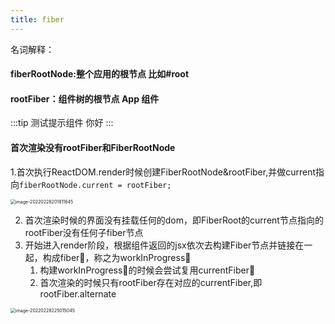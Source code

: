```yaml
---
title: fiber
---
```


名词解释：

#### fiberRootNode:整个应用的根节点 比如#root

#### rootFiber：组件树的根节点 App 组件


:::tip 测试提示组件
你好
:::



#### 首次渲染没有rootFiber和FiberRootNode

1.首次执行ReactDOM.render时候创建FiberRootNode&rootFiber,并做current指向`fiberRootNode.current = rootFiber;`

<img src="https://wuxiaohui-1254415986.cos.ap-nanjing.myqcloud.com/uPic/image-20220228201811645.png" alt="image-20220228201811645" style="zoom:50%;" />

2. 首次渲染时候的界面没有挂载任何的dom，即FiberRoot的current节点指向的rootFiber没有任何子fiber节点
3. 开始进入render阶段，根据组件返回的jsx依次去构建Fiber节点并链接在一起，构成fiber🌲，称之为workInProgress🌲
   1. 构建workInProgress🌲的时候会尝试复用currentFiber🌲
   2. 首次渲染的时候只有rootFiber存在对应的currentFiber,即rootFiber.alternate

<img src="https://wuxiaohui-1254415986.cos.ap-nanjing.myqcloud.com/uPic/image-20220228225015045.png" alt="image-20220228225015045" style="zoom: 50%;" />